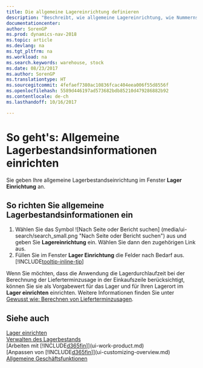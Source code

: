 ```yaml
---
title: Die allgemeine Lagereinrichtung definieren
description: "Beschreibt, wie allgemeine Lagereinrichtung, wie Nummernserien und Lagerorte definiert werden, sodass Sie Ihr Lager und Ihren Vorrat verwalten können."
documentationcenter: 
author: SorenGP
ms.prod: dynamics-nav-2018
ms.topic: article
ms.devlang: na
ms.tgt_pltfrm: na
ms.workload: na
ms.search.keywords: warehouse, stock
ms.date: 08/23/2017
ms.author: SorenGP
ms.translationtype: HT
ms.sourcegitcommit: 4fefaef7380ac10836fcac404eea006f55d8556f
ms.openlocfilehash: 5589d446197ad573682bdb85210d479286882b92
ms.contentlocale: de-ch
ms.lasthandoff: 10/16/2017

---
```

# <a name="how-to-set-up-general-inventory-information"></a>So geht's: Allgemeine Lagerbestandsinformationen einrichten
Sie geben Ihre allgemeine Lagerbestandseinrichtung im Fenster **Lager Einrichtung** an.

## <a name="to-set-up-general-inventory-information"></a>So richten Sie allgemeine Lagerbestandsinformationen ein
1. Wählen Sie das Symbol ![Nach Seite oder Bericht suchen] (media/ui-search/search_small.png "Nach Seite oder Bericht suchen") aus und geben Sie **Lagereinrichtung** ein. Wählen Sie dann den zugehörigen Link aus.
2. Füllen Sie im Fenster **Lager Einrichtung** die Felder nach Bedarf aus. [!INCLUDE[tooltip-inline-tip](includes/tooltip-inline-tip_md.md)]

Wenn Sie möchten, dass die Anwendung die Lagerdurchlaufzeit bei der Berechnung der Lieferterminzusage in der Einkaufszeile berücksichtigt, können Sie sie als Vorgabewert für das Lager und für Ihren Lagerort im **Lager einrichten** einrichten. Weitere Informationen finden Sie unter [Gewusst wie: Berechnen von Lieferterminzusagen](sales-how-to-calculate-order-promising-dates.md).  

## <a name="see-also"></a>Siehe auch
[Lager einrichten](inventory-setup-inventory.md)  
[Verwalten des Lagerbestands](inventory-manage-inventory.md)  
[Arbeiten mit [!INCLUDE[d365fin](includes/d365fin_md.md)]](ui-work-product.md)  
[Anpassen von [!INCLUDE[d365fin](includes/d365fin_md.md)]](ui-customizing-overview.md)  
[Allgemeine Geschäftsfunktionen](ui-across-business-areas.md)

